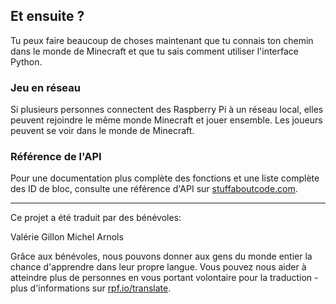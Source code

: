 ## Et ensuite ?

Tu peux faire beaucoup de choses maintenant que tu connais ton chemin dans le monde de Minecraft et que tu sais comment utiliser l'interface Python.

### Jeu en réseau

Si plusieurs personnes connectent des Raspberry Pi à un réseau local, elles peuvent rejoindre le même monde Minecraft et jouer ensemble. Les joueurs peuvent se voir dans le monde de Minecraft.

### Référence de l'API

Pour une documentation plus complète des fonctions et une liste complète des ID de bloc, consulte une référence d'API sur [stuffaboutcode.com](http://www.stuffaboutcode.com/p/minecraft-api-reference.html).


***
Ce projet a été traduit par des bénévoles:

Valérie Gillon
Michel Arnols

Grâce aux bénévoles, nous pouvons donner aux gens du monde entier la chance d'apprendre dans leur propre langue. Vous pouvez nous aider à atteindre plus de personnes en vous portant volontaire pour la traduction - plus d'informations sur [rpf.io/translate](https://rpf.io/translate).